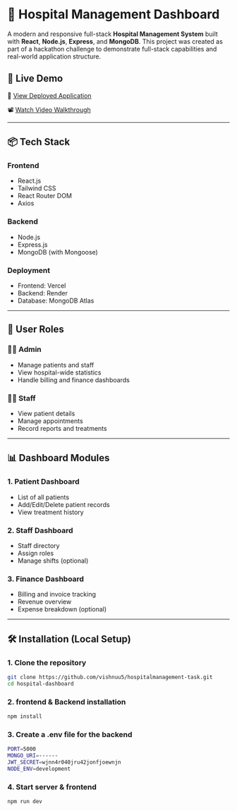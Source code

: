 # 🏥 Hospital Management Dashboard

A modern and responsive full-stack **Hospital Management System** built with **React**, **Node.js**, **Express**, and **MongoDB**. This project was created as part of a hackathon challenge to demonstrate full-stack capabilities and real-world application structure.

## 🚀 Live Demo

🔗 [View Deployed Application](https://hospitalmanagement-task.vercel.app)

📽️ [Watch Video Walkthrough](https://github.com/user-attachments/assets/2cea3669-5ab2-435b-8ecd-97e0117f9552)

---

## 📦 Tech Stack

### Frontend
- React.js
- Tailwind CSS
- React Router DOM
- Axios

### Backend
- Node.js
- Express.js
- MongoDB (with Mongoose)

### Deployment
- Frontend: Vercel
- Backend: Render
- Database: MongoDB Atlas

---

## 👥 User Roles

### 👨‍⚕️ Admin
- Manage patients and staff
- View hospital-wide statistics
- Handle billing and finance dashboards

### 🧑‍⚕️ Staff
- View patient details
- Manage appointments
- Record reports and treatments

---

## 📊 Dashboard Modules

### 1. Patient Dashboard
- List of all patients
- Add/Edit/Delete patient records
- View treatment history

### 2. Staff Dashboard
- Staff directory
- Assign roles
- Manage shifts (optional)

### 3. Finance Dashboard
- Billing and invoice tracking
- Revenue overview
- Expense breakdown (optional)

---

## 🛠️ Installation (Local Setup)

### 1. Clone the repository
```bash
git clone https://github.com/vishnuu5/hospitalmanagement-task.git
cd hospital-dashboard
```
### 2. frontend & Backend installation
```bash
npm install
```

### 3. Create a .env file for the backend 
```bash
PORT=5000
MONGO_URI=------
JWT_SECRET=wjnn4r040jru42jonfjoewnjn
NODE_ENV=development
```

### 4. Start server & frontend
```bash
npm run dev
```




